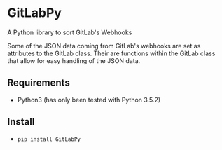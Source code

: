 # GitLabPy
A Python library to sort GitLab's Webhooks

Some of the JSON data coming from GitLab's webhooks are set as attributes to the GitLab class. Their are functions within the GitLab class that allow for easy handling of the JSON data.

## Requirements
* Python3 (has only been tested with Python 3.5.2)


## Install
* `pip install GitLabPy`
